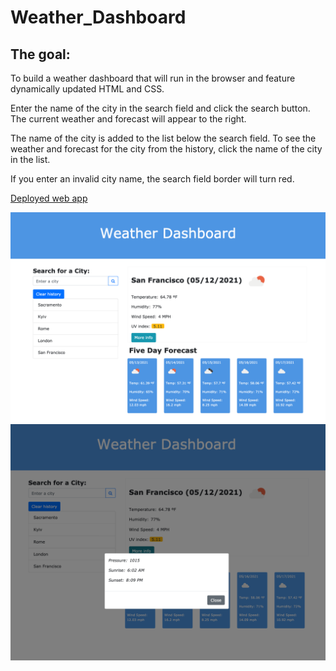 # Weather_Dashboard

## The goal:
To build a weather dashboard that will run in the browser and feature dynamically updated HTML and CSS.

Enter the name of the city in the search field and click the search button. The current weather and forecast will appear to the right.

The name of the city is added to the list below the search field. To see the weather and forecast for the city from the history, click the name of the city in the list.

If you enter an invalid city name, the search field border will turn red. 


[Deployed web app](https://vasylynash.github.io/Weather_Dashboard/)

![Landing page](assets/images/screenshot.png)
![Modal](assets/images/screenshot1.png)
